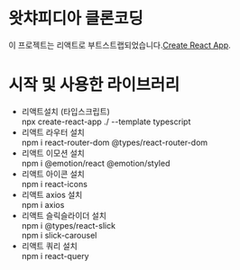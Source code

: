 # 왓챠피디아 클론코딩
이 프로젝트는 리액트로 부트스트랩되었습니다.[Create React App](https://github.com/facebook/create-react-app).

# 시작 및 사용한 라이브러리
 - 리액트설치 (타입스크립트)   
   npx create-react-app ./ --template typescript
 - 리액트 라우터 설치   
   npm i react-router-dom @types/react-router-dom
 - 리액트 이모션 설치   
   npm i @emotion/react @emotion/styled
 - 리액트 아이콘 설치   
   npm i react-icons   
 - 리액트 axios 설치   
      npm i axios
 - 리액트 슬릭슬라이더 설치   
   npm i @types/react-slick  
   npm i slick-carousel
 - 리액트 쿼리 설치   
   npm i react-query